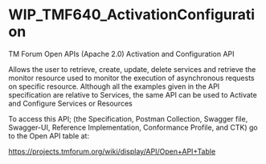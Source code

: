 # WIP_TMF640_ActivationConfiguration
TM Forum Open APIs (Apache 2.0) Activation and Configuration API

Allows the user to retrieve, create, update, delete services and retrieve
the monitor resource used to monitor the execution of asynchronous requests
on specific resource. Although all the examples given in the API specification
are relative to Services, the same API can be used to Activate and
Configure Services or Resources

To access this API; (the Specification, Postman Collection, Swagger file, Swagger-UI, 
Reference Implementation, Conformance Profile, and CTK) go to the Open API table at:

https://projects.tmforum.org/wiki/display/API/Open+API+Table
